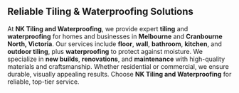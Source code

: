 ## Reliable Tiling & Waterproofing Solutions

At **NK Tiling and Waterproofing**, we provide expert **tiling** and **waterproofing** for homes and businesses in **Melbourne** and **Cranbourne North, Victoria**. Our services include **floor**, **wall**, **bathroom**, **kitchen**, and **outdoor tiling**, plus **waterproofing** to protect against moisture. We specialize in **new builds**, **renovations**, and **maintenance** with high-quality materials and craftsmanship. Whether residential or commercial, we ensure durable, visually appealing results. Choose **NK Tiling and Waterproofing** for reliable, top-tier service.